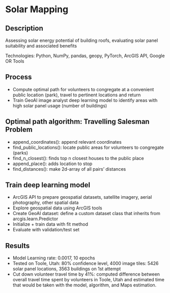 # Solar Mapping

## Description
Assessing solar energy potential of building roofs, evaluating solar panel suitability and associated benefits

Technologies: Python, NumPy, pandas, geopy, PyTorch, ArcGIS API, Google OR Tools

## Process
- Compute optimal path for volunteers to congregate at a convenient public location (park), travel to pertinent locations and return
- Train GeoAI image analyst deep learning model to identify areas with high solar panel usage (number of buildings)

## Optimal path algorithm: Travelling Salesman Problem
- append_coordinates(): append relevant coordinates
- find_public_locations(): locate public areas for volunteers to congregate (parks)
- find_n_closest(): finds top n closest houses to the public place
- append_place(): adds location to stop
- find_distances(): make 2d-array of all pairs’ distances

## Train deep learning model
- ArcGIS API to prepare geospatial datasets, satellite imagery, aerial photography, other spatial data
- Explore geospatial data using ArcGIS tools
- Create GeoAI dataset: define a custom dataset class that inherits from arcgis.learn.Predictor
- Initialize + train data with fit method
- Evaluate with validation/test set

## Results
- Model Learning rate: 0.0017, 10 epochs
- Tested on Toole, Utah: 80% confidence level, 4000 image tiles: 5426 solar panel locations, 3563 buildings on 1st attempt
- Cut down volunteer travel time by 41%: computed difference between overall travel time spent by volunteers in Toole, Utah and estimated time that would be taken with the model, algorithm, and Maps estimation.






